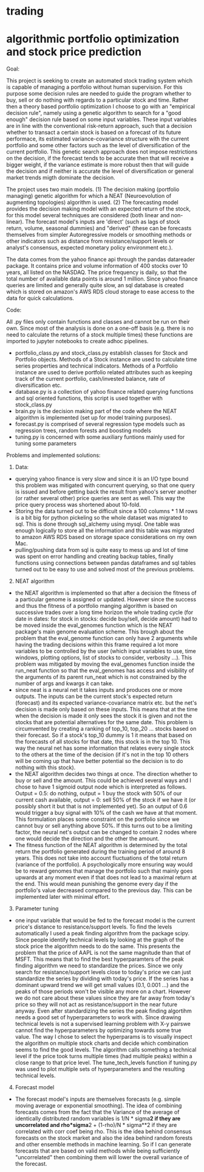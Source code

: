 # trading
# algorithmic portfolio optimization and stock price prediction


Goal: 

This project is seeking to create an automated stock trading system which is capable of managing a portfolio without human supervision.
For this purpose some decision rules are needed to guide the program whether to buy, sell or do nothing with regards to a particular stock and time.
Rather then a theory based portfolio optimization I choose to go with an "empirical decision rule", namely using a genetic algorithm to search for
a "good enough" decision rule based on some input variables.
These input variables are in line with the conventional risk-return approach, such that a decision whether to transact a certain stock is based on
a forecast of its future performace, its estimated variance-covariance structure with the current portfolio and some other factors such as the level
of diversification of the current portfolio. This genetic search approach does not impose restrictions on the decision, if the forecast tends to be
accurate then that will receive a bigger weight, if the variance estimate is more robust then that will guide the decision and if neither is accurate
the level of diversification or general market trends migth dominate the decision.

The project uses two main models. (1) The decision making (portfolio managing) genetic algorithm for which a NEAT (Neuroevolution of augmenting topologies)
algorithm is used. (2) The forecasting model provides the decision making model with an expected return of the stock, for this model several techniques
are considered (both linear and non-linear). The forecast model's inputs are 'direct' (such as lags of stock return, volume, seasonal dummies) and
"derived" (these can be forecasts themselves from simpler Autoregressive models or smoothing methods or other indicators 
such as distance from resistance/support levels or analyst's consensus, expected monetary policy environment etc.).

The data comes from the yahoo finance api through the pandas datareader package. It contains price and volume information of 400 stocks over 10 years,
all listed on the NASDAQ. The price frequency is daily, so that the total number of available data points is around 1 million.
Since yahoo finance queries are limited and generally quite slow, an sql database is created which is stored on amazon's AWS RDS cloud storage to ease
access to the data for quick calculations.


Code:

All .py files only contain functions and classes and cannot be run on their own. Since most of the analysis is done on a one-off basis 
(e.g. there is no need to calculate the returns of a stock multiple times) these functions are imported to jupyter notebooks to create adhoc pipelines.

- portfolio_class.py and stock_class.py establish classes for Stock and Portfolio objects. Methods of a Stock instance are used to calculate time series
properties and technical indicators. Methods of a Portfolio instance are used to derive portfolio related attributes such as keeping track of the
current portfolio, cash/invested balance, rate of diversification etc. 
- database.py is a collection of yahoo finance related querying functions and sql oriented functions, this script is used together with stock_class.py
- brain.py is the decision making part of the code where the NEAT algorithm is implemented (set up for model training purposes).
- forecast.py is comprised of several regression type models such as regression trees, random forests and boosting models
- tuning.py is concerned with some auxiliary funtions mainly used for tuning some parameters


Problems and implemented solutions:

1) Data:
- querying yahoo finance is very slow and since it is an I/O type bound this problem was mitigated with concurrent querying, so that one query is issued
and before getting back the result from yahoo's server another (or rather several other) price queries are sent as well. This way the price query process
was shortened about 10-fold. 
- Storing the data turned out to be difficult since a 100 columns * 1 M rows is a bit big for python pickeling so the whole dataset was migrated to sql.
This is done through sql_alchemy using mysql. One table was enough logically to store all the information and this table was migrated to amazon AWS RDS
based on storage space considerations on my own Mac.
- pulling/pushing data from sql is quite easy to mess up and lot of time was spent on error handling and creating backup tables, finally functions using
connections between pandas dataframes and sql tables turned out to be easy to use and solved most of the previous problems.

2) NEAT algorithm 
- the NEAT algorithm is implemented so that after a decision the fitness of a particular genome is assigned or updated. However since the success and thus
the fitness of a portfolio manging algorithm is based on successive trades over a long time horizon the whole trading cycle (for date in dates: for stock
in stocks: decide buy/sell, decide amount) had to be moved inside the eval_genomes function which is the NEAT package's main genome evaluation scheme.
This brough about the problem that the eval_genome function can only have 2 arguments while having the trading decisions within this frame required a lot
more variables to be controlled by the user (which input variables to use, time windows, plotting options, list of stocks to consider, verbosity ...). 
This problem was mitigated by moving the eval_genomes function inside the run_neat function so that the eval_genomes has access and visibility of the 
arguments of its parent run_neat which is not constrained by the number of args and kwargs it can take. 
- since neat is a neural net it takes inputs and produces one or more outputs. The inputs can be the current stock's expected return (forecast) and its
expected variance-covariance matrix etc. but the net's decision is made only based on these inputs. This means that at the time when the decision is made
it only sees the stock it is given and not the stocks that are potential alternatives for the same date. This problem is circumvented by creating a
ranking of top_10, top_20 ... stocks based on their forecast. So if a stock's top_10 dummy is 1 it means that based on the forecasts of all stocks for 
that date, this stock is in the top 10. This way the neural net has some information that relates every single stock to the others at the time of the 
decision (if it's not in the top 10 others will be coming up that have better potential so the decision is to do nothing with this stock). 
- the NEAT algorithm decides two things at once. The direction whether to buy or sell and the amount. This could be achieved several ways and I chose to 
have 1 sigmoid output node which is interpreted as follows. Output = 0.5: do nothing, output = 1 buy the stock with 50% of our current cash available, 
output = 0: sell 50% of the stock if we have it (or possibly short it but that is not implemented yet). So an output of 0.6 would trigger a buy signal
with 10% of the cash we have at that moment. This formulation places some constraint on the portfolio since we cannot buy or sell anything above 50%. 
If this turns out to be a limiting factor, the neural net's output can be changed to contain 2 nodes where one would decide the direction and the other
the amount. 
- The fitness function of the NEAT algorithm is determined by the total return the portfolio generated during the training period of around 8 years. This
does not take into account fluctuations of the total return (variance of the portfolio). A psychologically more ensuring way would be to reward genomes
that manage the portfolio such that mainly goes upwards at any moment even if that does not lead to a maximal return at the end. This would mean punishing
the genome every day if the portfolio's value decreased compared to the previous day. This can be implemented later with minimal effort. 

3) Parameter tuning
- one input variable that would be fed to the forecast model is the current price's distance to resistance/support levels. To find the levels automatically
I used a peak finding algorithm from the package scipy. Since people identify technical levels by looking at the graph of the stock price the algorithm 
needs to do the same. This presents the problem that the price of AAPL is not the same magnitude than that of MSFT. This means that to find the best
hyperparamters of the peak finding algorithm we need to standardize the prices. Since we only search for resistance/support levels close to today's price
we can just standardize the series by dividing with today's price. If the series has a dominant upward trend we will get small values (0.1, 0.001 ...)
and the peaks of those periods won't be visible any more on a chart. However we do not care about these values since they are far away from today's price
so they will not act as resistance/support in the near future anyway. Even after standardizing the series the peak finding algortihm needs a good set of
hyperparameters to work with. Since drawing technical levels is not a supervised learning problem with X-y pairswe cannot find the hyperparameters by
optimizing towards some true value. The way I chose to select the hyperparams is to visually inspect the algorithm on multiple stock charts and decide
which combination seems to find the good levels. The algorithm calls something a technical level if the price took turns multiple times (had multiple peaks)
within a close range to that price level. The tune_tech_levels function if tuning.py was used to plot multiple sets of hyperparameters and the resulting 
technical levels.

4) Forecast model
- The forecast model's inputs are themselves forecasts (e.g. simple moving average or exponential smoothing). The idea of combining forecasts comes from 
the fact that the Variance of the average of identically distributed random variables is 1/N * sigma**2 if they are uncorrelated and
rho*sigma**2 + (1-rho)/N * sigma**2 if they are correlated with corr coef being rho. This is the idea behind consensus forecasts on the stock market and
also the idea behind random forests and other ensemble methods in machine learning. So if I can generate forecasts that are based on valid methods while
being sufficiently "uncorrelated" then combining them will lower the overall variance of the forecast.







